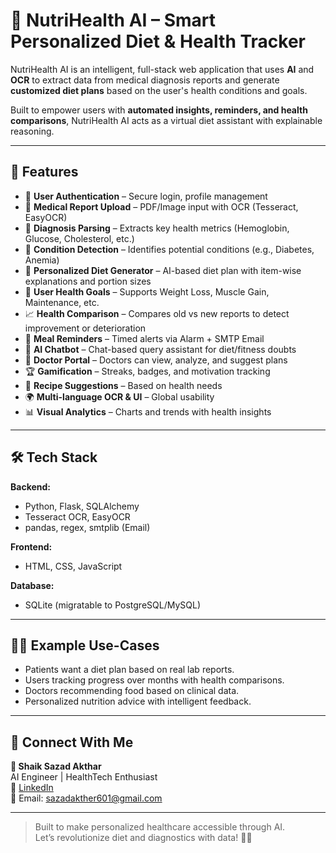 # 🧠 NutriHealth AI – Smart Personalized Diet & Health Tracker

NutriHealth AI is an intelligent, full-stack web application that uses **AI** and **OCR** to extract data from medical diagnosis reports and generate **customized diet plans** based on the user's health conditions and goals.

Built to empower users with **automated insights, reminders, and health comparisons**, NutriHealth AI acts as a virtual diet assistant with explainable reasoning.

---

## 🚀 Features

- 🔐 **User Authentication** – Secure login, profile management
- 📄 **Medical Report Upload** – PDF/Image input with OCR (Tesseract, EasyOCR)
- 🧬 **Diagnosis Parsing** – Extracts key health metrics (Hemoglobin, Glucose, Cholesterol, etc.)
- 🧠 **Condition Detection** – Identifies potential conditions (e.g., Diabetes, Anemia)
- 🥗 **Personalized Diet Generator** – AI-based diet plan with item-wise explanations and portion sizes
- 🎯 **User Health Goals** – Supports Weight Loss, Muscle Gain, Maintenance, etc.
- 📈 **Health Comparison** – Compares old vs new reports to detect improvement or deterioration
- 📩 **Meal Reminders** – Timed alerts via Alarm + SMTP Email
- 💬 **AI Chatbot** – Chat-based query assistant for diet/fitness doubts
- 🏥 **Doctor Portal** – Doctors can view, analyze, and suggest plans
- 🏆 **Gamification** – Streaks, badges, and motivation tracking
- 🧾 **Recipe Suggestions** – Based on health needs
- 🌍 **Multi-language OCR & UI** – Global usability
- 📊 **Visual Analytics** – Charts and trends with health insights

---

## 🛠️ Tech Stack

**Backend:**  
- Python, Flask, SQLAlchemy  
- Tesseract OCR, EasyOCR  
- pandas, regex, smtplib (Email)

**Frontend:**  
- HTML, CSS, JavaScript

**Database:**  
- SQLite (migratable to PostgreSQL/MySQL)


---

## 👨‍⚕️ Example Use-Cases

- Patients want a diet plan based on real lab reports.
- Users tracking progress over months with health comparisons.
- Doctors recommending food based on clinical data.
- Personalized nutrition advice with intelligent feedback.

---

## 🤝 Connect With Me

**👤 Shaik Sazad Akthar**  
AI Engineer | HealthTech Enthusiast  
🔗 [LinkedIn](https://www.linkedin.com/in/sazad-akther786)  
📧 Email: sazadakther601@gmail.com

---

> Built to make personalized healthcare accessible through AI.  
> Let’s revolutionize diet and diagnostics with data! 🔬🍎

